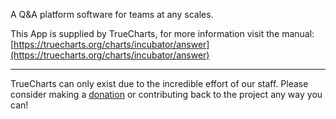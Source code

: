 A Q&A platform software for teams at any scales.

This App is supplied by TrueCharts, for more information visit the manual: [https://truecharts.org/charts/incubator/answer](https://truecharts.org/charts/incubator/answer)

---

TrueCharts can only exist due to the incredible effort of our staff.
Please consider making a [donation](https://truecharts.org/sponsor) or contributing back to the project any way you can!
